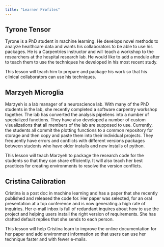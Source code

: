 ```yaml
---
title: "Learner Profiles"
---
```


## Tyrone Tensor
Tyrone is a PhD student in machine learning. He develops novel methods to analyze healthcare data and wants his collaborators to be able to use his packages.  He is a Carpentries instructor and will teach a workshop to the researchers at the hospital research lab. He would like to add a module after to teach them to use the techniques he developed in his most recent study.

This lesson will teach him to prepare and package his work so that his clinical collaborators can use his techniques.

## Marzyeh Microglia

Marzyeh is a lab manager of a neuroscience lab. With many of the PhD students in the lab, she recently completed a software carpentry workshop together. The lab has converted the analysis pipeliens into a number of specialized functions.  They have also developed a number of custom visualizations that all members of the lab are supposed to use.  Currently, the students all commit the plotting functions to a common repository for storage and then copy and paste them into their individual projects. They frequently have errors and conflicts with different versions packages between students who have older installs and new installs of python.

This lesson will teach Marzyeh to package the research code for the students so that they can share efficiently. It will also teach her best practices for creating environments to resolve the version conflicts.


## Cristina Calibration

Cristina is a post doc in machine learning and has a paper that she recently published and released the code for. Her paper was selected, for an oral presentation at a top conference and is now generating a high rate of inquiries. Her e-mail inbox is full of redundant inquires about how to use the project and helping users install the right version of requirements. She has drafted default replies that she sends to each person.   

This lesson will help Cristina learn to improve the online documentation for her paper and add environment information so that users can use her technique faster and with fewer e-mails.
